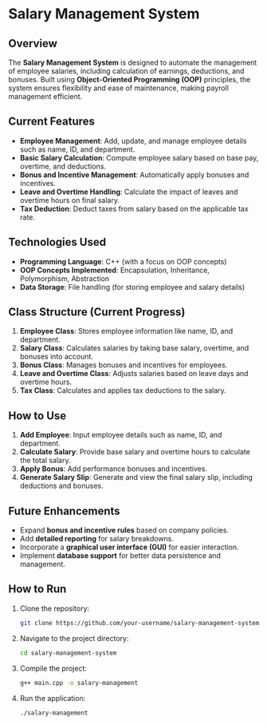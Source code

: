 # Salary Management System

## Overview
The **Salary Management System** is designed to automate the management of employee salaries, including calculation of earnings, deductions, and bonuses. Built using **Object-Oriented Programming (OOP)** principles, the system ensures flexibility and ease of maintenance, making payroll management efficient.

## Current Features
- **Employee Management**: Add, update, and manage employee details such as name, ID, and department.
- **Basic Salary Calculation**: Compute employee salary based on base pay, overtime, and deductions.
- **Bonus and Incentive Management**: Automatically apply bonuses and incentives.
- **Leave and Overtime Handling**: Calculate the impact of leaves and overtime hours on final salary.
- **Tax Deduction**: Deduct taxes from salary based on the applicable tax rate.
  
## Technologies Used
- **Programming Language**: C++ (with a focus on OOP concepts)
- **OOP Concepts Implemented**: Encapsulation, Inheritance, Polymorphism, Abstraction
- **Data Storage**: File handling (for storing employee and salary details)

## Class Structure (Current Progress)
1. **Employee Class**: Stores employee information like name, ID, and department.
2. **Salary Class**: Calculates salaries by taking base salary, overtime, and bonuses into account.
3. **Bonus Class**: Manages bonuses and incentives for employees.
4. **Leave and Overtime Class**: Adjusts salaries based on leave days and overtime hours.
5. **Tax Class**: Calculates and applies tax deductions to the salary.

## How to Use
1. **Add Employee**: Input employee details such as name, ID, and department.
2. **Calculate Salary**: Provide base salary and overtime hours to calculate the total salary.
3. **Apply Bonus**: Add performance bonuses and incentives.
4. **Generate Salary Slip**: Generate and view the final salary slip, including deductions and bonuses.

## Future Enhancements
- Expand **bonus and incentive rules** based on company policies.
- Add **detailed reporting** for salary breakdowns.
- Incorporate a **graphical user interface (GUI)** for easier interaction.
- Implement **database support** for better data persistence and management.

## How to Run
1. Clone the repository:
    ```bash
    git clone https://github.com/your-username/salary-management-system.git
    ```
2. Navigate to the project directory:
    ```bash
    cd salary-management-system
    ```
3. Compile the project:
    ```bash
    g++ main.cpp -o salary-management
    ```
4. Run the application:
    ```bash
    ./salary-management
    ```

